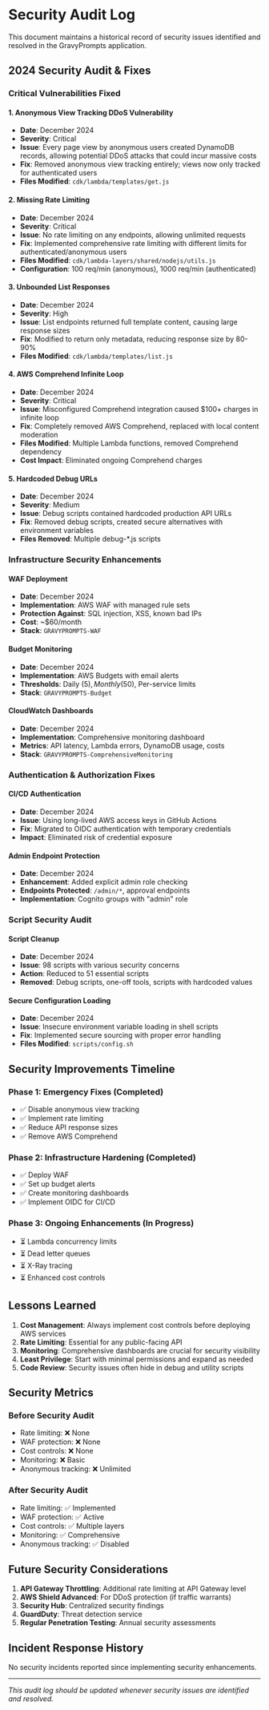 # Security Audit Log

This document maintains a historical record of security issues identified and resolved in the GravyPrompts application.

## 2024 Security Audit & Fixes

### Critical Vulnerabilities Fixed

#### 1. Anonymous View Tracking DDoS Vulnerability

- **Date**: December 2024
- **Severity**: Critical
- **Issue**: Every page view by anonymous users created DynamoDB records, allowing potential DDoS attacks that could incur massive costs
- **Fix**: Removed anonymous view tracking entirely; views now only tracked for authenticated users
- **Files Modified**: `cdk/lambda/templates/get.js`

#### 2. Missing Rate Limiting

- **Date**: December 2024
- **Severity**: Critical
- **Issue**: No rate limiting on any endpoints, allowing unlimited requests
- **Fix**: Implemented comprehensive rate limiting with different limits for authenticated/anonymous users
- **Files Modified**: `cdk/lambda-layers/shared/nodejs/utils.js`
- **Configuration**: 100 req/min (anonymous), 1000 req/min (authenticated)

#### 3. Unbounded List Responses

- **Date**: December 2024
- **Severity**: High
- **Issue**: List endpoints returned full template content, causing large response sizes
- **Fix**: Modified to return only metadata, reducing response size by 80-90%
- **Files Modified**: `cdk/lambda/templates/list.js`

#### 4. AWS Comprehend Infinite Loop

- **Date**: December 2024
- **Severity**: Critical
- **Issue**: Misconfigured Comprehend integration caused $100+ charges in infinite loop
- **Fix**: Completely removed AWS Comprehend, replaced with local content moderation
- **Files Modified**: Multiple Lambda functions, removed Comprehend dependency
- **Cost Impact**: Eliminated ongoing Comprehend charges

#### 5. Hardcoded Debug URLs

- **Date**: December 2024
- **Severity**: Medium
- **Issue**: Debug scripts contained hardcoded production API URLs
- **Fix**: Removed debug scripts, created secure alternatives with environment variables
- **Files Removed**: Multiple debug-\*.js scripts

### Infrastructure Security Enhancements

#### WAF Deployment

- **Date**: December 2024
- **Implementation**: AWS WAF with managed rule sets
- **Protection Against**: SQL injection, XSS, known bad IPs
- **Cost**: ~$60/month
- **Stack**: `GRAVYPROMPTS-WAF`

#### Budget Monitoring

- **Date**: December 2024
- **Implementation**: AWS Budgets with email alerts
- **Thresholds**: Daily ($5), Monthly ($50), Per-service limits
- **Stack**: `GRAVYPROMPTS-Budget`

#### CloudWatch Dashboards

- **Date**: December 2024
- **Implementation**: Comprehensive monitoring dashboard
- **Metrics**: API latency, Lambda errors, DynamoDB usage, costs
- **Stack**: `GRAVYPROMPTS-ComprehensiveMonitoring`

### Authentication & Authorization Fixes

#### CI/CD Authentication

- **Date**: December 2024
- **Issue**: Using long-lived AWS access keys in GitHub Actions
- **Fix**: Migrated to OIDC authentication with temporary credentials
- **Impact**: Eliminated risk of credential exposure

#### Admin Endpoint Protection

- **Date**: December 2024
- **Enhancement**: Added explicit admin role checking
- **Endpoints Protected**: `/admin/*`, approval endpoints
- **Implementation**: Cognito groups with "admin" role

### Script Security Audit

#### Script Cleanup

- **Date**: December 2024
- **Issue**: 98 scripts with various security concerns
- **Action**: Reduced to 51 essential scripts
- **Removed**: Debug scripts, one-off tools, scripts with hardcoded values

#### Secure Configuration Loading

- **Date**: December 2024
- **Issue**: Insecure environment variable loading in shell scripts
- **Fix**: Implemented secure sourcing with proper error handling
- **Files Modified**: `scripts/config.sh`

## Security Improvements Timeline

### Phase 1: Emergency Fixes (Completed)

- ✅ Disable anonymous view tracking
- ✅ Implement rate limiting
- ✅ Reduce API response sizes
- ✅ Remove AWS Comprehend

### Phase 2: Infrastructure Hardening (Completed)

- ✅ Deploy WAF
- ✅ Set up budget alerts
- ✅ Create monitoring dashboards
- ✅ Implement OIDC for CI/CD

### Phase 3: Ongoing Enhancements (In Progress)

- ⏳ Lambda concurrency limits
- ⏳ Dead letter queues
- ⏳ X-Ray tracing
- ⏳ Enhanced cost controls

## Lessons Learned

1. **Cost Management**: Always implement cost controls before deploying AWS services
2. **Rate Limiting**: Essential for any public-facing API
3. **Monitoring**: Comprehensive dashboards are crucial for security visibility
4. **Least Privilege**: Start with minimal permissions and expand as needed
5. **Code Review**: Security issues often hide in debug and utility scripts

## Security Metrics

### Before Security Audit

- Rate limiting: ❌ None
- WAF protection: ❌ None
- Cost controls: ❌ None
- Monitoring: ❌ Basic
- Anonymous tracking: ❌ Unlimited

### After Security Audit

- Rate limiting: ✅ Implemented
- WAF protection: ✅ Active
- Cost controls: ✅ Multiple layers
- Monitoring: ✅ Comprehensive
- Anonymous tracking: ✅ Disabled

## Future Security Considerations

1. **API Gateway Throttling**: Additional rate limiting at API Gateway level
2. **AWS Shield Advanced**: For DDoS protection (if traffic warrants)
3. **Security Hub**: Centralized security findings
4. **GuardDuty**: Threat detection service
5. **Regular Penetration Testing**: Annual security assessments

## Incident Response History

No security incidents reported since implementing security enhancements.

---

_This audit log should be updated whenever security issues are identified and resolved._
